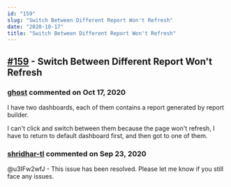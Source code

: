 ```yaml
---
id: "159"
slug: "Switch Between Different Report Won't Refresh"
date: "2020-10-17"
title: "Switch Between Different Report Won't Refresh"
---
```



## [#159](https://github.com/shridhar-tl/jira-assistant/issues/159) - Switch Between Different Report Won't Refresh

### [ghost](https://github.com/ghost) commented on Oct 17, 2020

I have two dashboards, each of them contains a report generated by report builder.

I can't click and switch between them because the page won't refresh, I have to return to default dashboard first, and then got to one of them.

### [shridhar-tl](https://github.com/shridhar-tl) commented on Sep 23, 2020

@u3IFw2wfJ - This issue has been resolved. Please let me know if you still face any issues.
